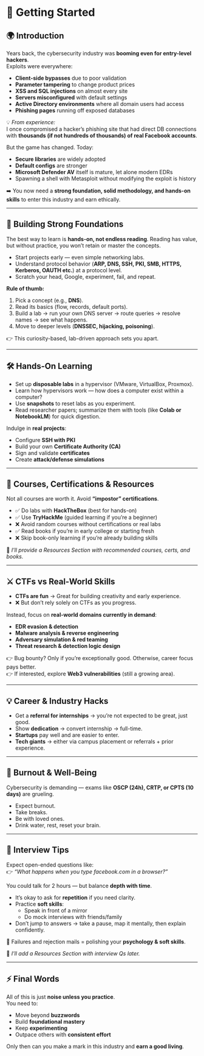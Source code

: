 # 🚀 Getting Started  

## 🌍 Introduction  

Years back, the cybersecurity industry was **booming even for entry-level hackers**.  
Exploits were everywhere:  

- **Client-side bypasses** due to poor validation  
- **Parameter tampering** to change product prices  
- **XSS and SQL injections** on almost every site  
- **Servers misconfigured** with default settings  
- **Active Directory environments** where all domain users had access  
- **Phishing pages** running off exposed databases  

💡 *From experience:*  
I once compromised a hacker’s phishing site that had direct DB connections with **thousands (if not hundreds of thousands) of real Facebook accounts**.  

But the game has changed. Today:  

- **Secure libraries** are widely adopted  
- **Default configs** are stronger  
- **Microsoft Defender AV** itself is mature, let alone modern EDRs  
- Spawning a shell with Metasploit without modifying the exploit is history  

➡️ You now need a **strong foundation, solid methodology, and hands-on skills** to enter this industry and earn ethically.  

---

## 🧱 Building Strong Foundations  

The best way to learn is **hands-on, not endless reading**. Reading has value, but without practice, you won’t retain or master the concepts.  

- Start projects early — even simple networking labs.  
- Understand protocol behavior (**ARP, DNS, SSH, PKI, SMB, HTTPS, Kerberos, OAUTH etc.**) at a protocol level.  
- Scratch your head, Google, experiment, fail, and repeat.  

**Rule of thumb:**  

1. Pick a concept (e.g., **DNS**).  
2. Read its basics (flow, records, default ports).  
3. Build a lab → run your own DNS server → route queries → resolve names → see what happens.  
4. Move to deeper levels (**DNSSEC, hijacking, poisoning**).  

👉 This curiosity-based, lab-driven approach sets you apart.  

---

## 🛠️ Hands-On Learning  

- Set up **disposable labs** in a hypervisor (VMware, VirtualBox, Proxmox).  
- Learn how hypervisors work — how does a computer exist within a computer?  
- Use **snapshots** to reset labs as you experiment.  
- Read researcher papers; summarize them with tools (like **Colab or NotebookLM**) for quick digestion.  

Indulge in **real projects**:  

- Configure **SSH with PKI**  
- Build your own **Certificate Authority (CA)**  
- Sign and validate **certificates**  
- Create **attack/defense simulations**  

---

## 🎯 Courses, Certifications & Resources  

Not all courses are worth it. Avoid **“impostor” certifications**.  

- ✅ Do labs with **HackTheBox** (best for hands-on)  
- ✅ Use **TryHackMe** (guided learning if you’re a beginner)  
- ❌ Avoid random courses without certifications or real labs  
- ✅ Read books if you’re in early college or starting fresh  
- ❌ Skip book-only learning if you’re already building skills  

📌 *I’ll provide a Resources Section with recommended courses, certs, and books.*  

---

## ⚔️ CTFs vs Real-World Skills  

- **CTFs are fun** → Great for building creativity and early experience.  
- ❌ But don’t rely solely on CTFs as you progress.  

Instead, focus on **real-world domains currently in demand**:  

- **EDR evasion & detection**  
- **Malware analysis & reverse engineering**  
- **Adversary simulation & red teaming**  
- **Threat research & detection logic design**  

👉 Bug bounty? Only if you’re exceptionally good. Otherwise, career focus pays better.  
👉 If interested, explore **Web3 vulnerabilities** (still a growing area).  

---

## 💡 Career & Industry Hacks  

- Get a **referral for internships** → you’re not expected to be great, just good.  
- Show **dedication** → convert internship → full-time.  
- **Startups** pay well and are easier to enter.  
- **Tech giants** → either via campus placement or referrals + prior experience.  

---

## 🧘 Burnout & Well-Being  

Cybersecurity is demanding — exams like **OSCP (24h), CRTP, or CPTS (10 days)** are grueling.  

- Expect burnout.  
- Take breaks.  
- Be with loved ones.  
- Drink water, rest, reset your brain.  

---

## 🎤 Interview Tips  

Expect open-ended questions like:  
👉 *“What happens when you type facebook.com in a browser?”*  

You could talk for 2 hours — but balance **depth with time**.  

- It’s okay to ask for **repetition** if you need clarity.  
- Practice **soft skills**:  
  - Speak in front of a mirror  
  - Do mock interviews with friends/family  
- Don’t jump to answers → take a pause, map it mentally, then explain confidently.  

📩 Failures and rejection mails = polishing your **psychology & soft skills**.  

📌 *I’ll add a Resources Section with interview Qs later.*  

---

## ⚡ Final Words  

All of this is just **noise unless you practice**.  
You need to:  

- Move beyond **buzzwords**  
- Build **foundational mastery**  
- Keep **experimenting**  
- Outpace others with **consistent effort**  

Only then can you make a mark in this industry and **earn a good living**.  
